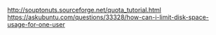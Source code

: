 http://souptonuts.sourceforge.net/quota_tutorial.html
https://askubuntu.com/questions/33328/how-can-i-limit-disk-space-usage-for-one-user